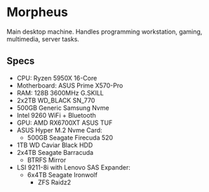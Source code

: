 # Morpheus

Main desktop machine. Handles programming workstation, gaming, multimedia, server tasks.

## Specs

- CPU: Ryzen 5950X 16-Core
- Motherboard: ASUS Prime X570-Pro
- RAM: 128B 3600MHz G.SKILL
- 2x2TB WD_BLACK SN_770
- 500GB Generic Samsung Nvme
- Intel 9260 WiFi + Bluetooth
- GPU: AMD RX6700XT ASUS TUF
- ASUS Hyper M.2 Nvme Card:
  - 500GB Seagate Firecuda 520
- 1TB WD Caviar Black HDD
- 2x4TB Seagate Barracuda
  - BTRFS Mirror
- LSI 9211-8i with Lenovo SAS Expander:
  - 6x4TB Seagate Ironwolf
    - ZFS Raidz2